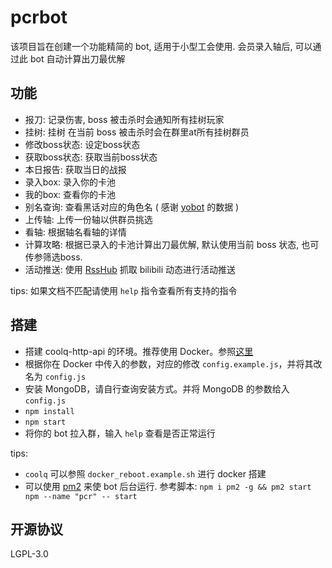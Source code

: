 # pcrbot
该项目旨在创建一个功能精简的 bot, 适用于小型工会使用.
会员录入轴后, 可以通过此 bot 自动计算出刀最优解

## 功能
- 报刀: 记录伤害, boss 被击杀时会通知所有挂树玩家
- 挂树: 挂树 在当前 boss 被击杀时会在群里at所有挂树群员
- 修改boss状态: 设定boss状态
- 获取boss状态: 获取当前boss状态
- 本日报告: 获取当日的战报
- 录入box: 录入你的卡池
- 我的box: 查看你的卡池
- 别名查询: 查看黑话对应的角色名 ( 感谢 [yobot](https://github.com/yuudi/yobot) 的数据 )
- 上传轴: 上传一份轴以供群员挑选
- 看轴: 根据轴名看轴的详情
- 计算攻略: 根据已录入的卡池计算出刀最优解, 默认使用当前 boss 状态, 也可传参筛选boss.
- 活动推送: 使用 [RssHub](https://github.com/DIYgod/RSSHub) 抓取 bilibili 动态进行活动推送

tips: 如果文档不匹配请使用 `help` 指令查看所有支持的指令

## 搭建
- 搭建 coolq-http-api 的环境。推荐使用 Docker。参照[这里](https://cqhttp.cc/docs/4.10/#/Docker)
- 根据你在 Docker 中传入的参数，对应的修改 `config.example.js`，并将其改名为 `config.js`
- 安装 MongoDB，请自行查询安装方式。并将 MongoDB 的参数给入 `config.js`
- `npm install`
- `npm start`
- 将你的 bot 拉入群，输入 `help` 查看是否正常运行

tips: 
- `coolq` 可以参照 `docker_reboot.example.sh` 进行 docker 搭建
- 可以使用 [pm2](https://github.com/Unitech/pm2) 来使 bot 后台运行. 参考脚本: `npm i pm2 -g && pm2 start npm --name "pcr" -- start`

## 开源协议
LGPL-3.0